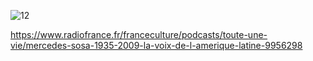 ![12](https://github.com/Ondaes/Ondaes.github.io/assets/160611674/35df982f-2fad-42c1-b6c6-e0a06f2dc4d7)

https://www.radiofrance.fr/franceculture/podcasts/toute-une-vie/mercedes-sosa-1935-2009-la-voix-de-l-amerique-latine-9956298


